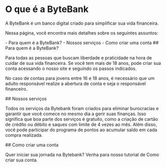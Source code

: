 # O que é a ByteBank
<p>A ByteBank é um banco digital criado para simplificar sua vida financeira.</p>
<p>Nessa página, você encontra mais detalhes sobre os seguintes assuntos:</p>
- Para quem é a ByteBank?
- Nossos serviços
- Como criar uma conta
## Para quem é a ByteBank?
<p>Para todas as pessoas que buscam liberdade e praticidade na hora de cuidar de sua vida financeira. Se você tem mais de 18 anos, pode criar sua conta acessando o nosso site e seguindo os passos indicados.</p>
<p>No caso de contas para jovens entre 16 e 18 anos, é necessário que um adulto responsável realize a abertura de conta e seja o responsável financeiro.</p>
## Nossos serviços
<p>Todos os serviços da Bytebank foram criados para eliminar burocracias e garantir que você comece no mesmo dia a gerir suas finanças. Isso significa que boa parte dos serviços é gratuito, como a criação de cartão de crédito ou débito e saques com limite de 4 vezes ao mês. Além disso, você pode participar do programa de pontos ao acumular saldo em cada compra realizada.</p>
## Como criar uma conta
<p>Quer iniciar sua jornada na Bytebank? Venha para nosso tutorial de Como criar sua conta.</p>